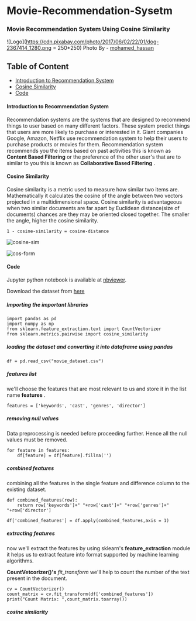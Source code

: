 # Movie-Recommendation-Sysetm

### Movie Recommendation System Using Cosine Similarity

![Logo](https://cdn.pixabay.com/photo/2017/06/02/22/01/dog-2367414_1280.png = 250*250)
Photo By - [mohamed_hassan](https://pixabay.com/users/mohamed_hassan-5229782/)

## Table of Content
- [Introduction to Recommendation System](#introduction-to-recommendation-system)
- [Cosine Similarity](#cosine-similarity)
- [Code](#code)

#### Introduction to Recommendation System
Recommendation systems are the systems that are designed to recommend things to user based on many different factors. These system predict things that users are more likely to purchase or interested in it. Giant companies Google, Amazon, Netflix use recommendation system to help their users to purchase products or movies for them. Recommendation system recommends you the items based on past activities this is known as __Content Based Filtering__ or the preference of the other user's that are to similar to you this is known as __Collaborative Based Filtering__ .

#### Cosine Similarity 
Cosine similarity is a metric used to measure how similar two items are. Mathematically it calculates the cosine of the angle between two vectors projected in a multidimensional space. Cosine similarity is advantageous when two similar documents are far apart by Euclidean distance(size of documents) chances are they may be oriented closed together. The smaller the angle, higher the cosine similarity.
```
1 - cosine-similarity = cosine-distance
```

![cosine-sim](https://github.com/garooda/Movie-Recommendation-Sysetm/blob/main/images/cosine%20sim%20%201.PNG)

![cos-form](https://bit.ly/33baNhZ)

#### Code
Jupyter python notebook is available at  [nbviewer](https://nbviewer.jupyter.org/github/garooda/Movie-Recommendation-Sysetm/blob/main/movie_recommendation_system.ipynb).

Download the dataset from [here](https://github.com/MahnoorJaved98/Movie-Recommendation-System/blob/main/movie_dataset.csv)

##### Importing the important libraries

```python3
import pandas as pd
import numpy as np
from sklearn.feature_extraction.text import CountVectorizer
from sklearn.metrics.pairwise import cosine_similarity
```
##### loading the dataset and converting it into dataframe using pandas

```python3
df = pd.read_csv("movie_dataset.csv")
```

##### features list 
we'll choose the features that are most relevant to us and store it in the list name __features__ .

```python3
features = ['keywords', 'cast', 'genres', 'director']
```

##### removing null values
Data preprocessing is needed before proceeding further. Hence all the null values must be removed.

```python3
for feature in features:
    df[feature] = df[feature].fillna('')
```

##### combined features 
combining all the features in the single feature and difference column to the existing dataset.

```python3
def combined_features(row):
    return row['keywords']+" "+row['cast']+" "+row['genres']+" "+row['director']

df['combined_features'] = df.apply(combined_features,axis = 1)
```

##### extracting features

now we'll extract the features by using sklearn's __feature_extraction__ module it helps us to extract feature into format supported by machine learning algorithms. 

__CountVetcorizer()'s__  _*fit_transform*_ we'll help to count the number of the text present in the document.

```python3
cv = CountVectorizer()
count_matrix = cv.fit_transform(df['combined_features'])
print("Count Matrix: ",count_matrix.toarray())
```

##### cosine similarity 
